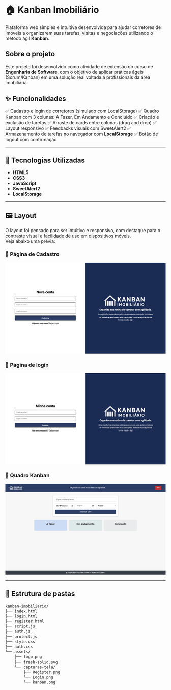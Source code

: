 # 🏠 Kanban Imobiliário

Plataforma web simples e intuitiva desenvolvida para ajudar corretores de imóveis a organizarem suas tarefas, visitas e negociações utilizando o método ágil **Kanban**.

## Sobre o projeto

Este projeto foi desenvolvido como atividade de extensão do curso de **Engenharia de Software**, com o objetivo de aplicar práticas ágeis (Scrum/Kanban) em uma solução real voltada a profissionais da área imobiliária.

## ✨ Funcionalidades

✅ Cadastro e login de corretores (simulado com LocalStorage)
✅ Quadro Kanban com 3 colunas: A Fazer, Em Andamento e Concluído
✅ Criação e exclusão de tarefas
✅ Arraste de cards entre colunas (drag and drop)
✅ Layout responsivo
✅ Feedbacks visuais com SweetAlert2
✅ Armazenamento de tarefas no navegador com **LocalStorage**
✅ Botão de logout com confirmação

---

## 🧪 Tecnologias Utilizadas

- **HTML5**
- **CSS3**
- **JavaScript**
- **SweetAlert2**
- **LocalStorage**

---

## 🖼️ Layout

O layout foi pensado para ser intuitivo e responsivo, com destaque para o contraste visual e facilidade de uso em dispositivos móveis.  
Veja abaixo uma prévia:

### 📌 Página de Cadastro
![Register](./assets/capturas-tela/Register.png)

### 📌 Página de login
![Login](./assets/capturas-tela/Login.png)

### 📌 Quadro Kanban
![Kanban](./assets/capturas-tela/Kanban.png)

---

## 📁 Estrutura de pastas

```
kanban-imobiliario/
├── index.html
├── login.html
├── register.html
├── script.js
├── auth.js
├── protect.js
├── style.css
├── auth.css
└── assets/
    ├── logo.png
    ├── trash-solid.svg
    └── capturas-tela/
        ├── Register.png
        └── Login.png
        └── kanban.png
```






